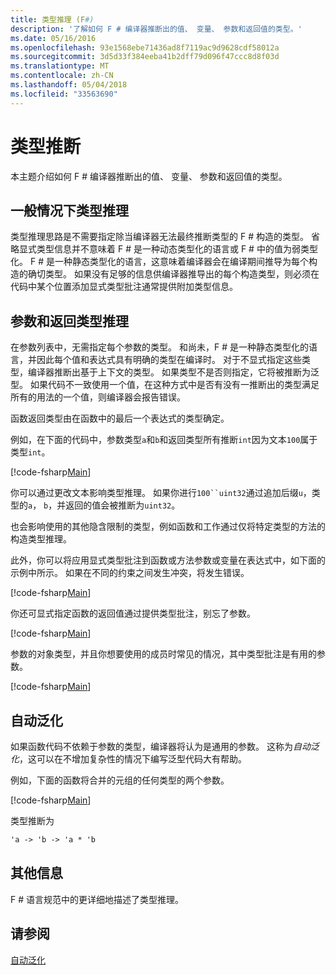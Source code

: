 ```yaml
---
title: 类型推理 (F#)
description: '了解如何 F # 编译器推断出的值、 变量、 参数和返回值的类型。'
ms.date: 05/16/2016
ms.openlocfilehash: 93e1568ebe71436ad8f7119ac9d9628cdf58012a
ms.sourcegitcommit: 3d5d33f384eeba41b2dff79d096f47ccc8d8f03d
ms.translationtype: MT
ms.contentlocale: zh-CN
ms.lasthandoff: 05/04/2018
ms.locfileid: "33563690"
---
```

# <a name="type-inference"></a>类型推断

本主题介绍如何 F # 编译器推断出的值、 变量、 参数和返回值的类型。

## <a name="type-inference-in-general"></a>一般情况下类型推理
类型推理思路是不需要指定除当编译器无法最终推断类型的 F # 构造的类型。 省略显式类型信息并不意味着 F # 是一种动态类型化的语言或 F # 中的值为弱类型化。 F # 是一种静态类型化的语言，这意味着编译器会在编译期间推导为每个构造的确切类型。 如果没有足够的信息供编译器推导出的每个构造类型，则必须在代码中某个位置添加显式类型批注通常提供附加类型信息。


## <a name="inference-of-parameter-and-return-types"></a>参数和返回类型推理
在参数列表中，无需指定每个参数的类型。 和尚未，F # 是一种静态类型化的语言，并因此每个值和表达式具有明确的类型在编译时。 对于不显式指定这些类型，编译器推断出基于上下文的类型。 如果类型不是否则指定，它将被推断为泛型。 如果代码不一致使用一个值，在这种方式中是否有没有一推断出的类型满足所有的用法的一个值，则编译器会报告错误。

函数返回类型由在函数中的最后一个表达式的类型确定。

例如，在下面的代码中，参数类型`a`和`b`和返回类型所有推断`int`因为文本`100`属于类型`int`。

[!code-fsharp[Main](../../../samples/snippets/fsharp/lang-ref-3/snippet301.fs)]

你可以通过更改文本影响类型推理。 如果你进行`100``uint32`通过追加后缀`u`，类型的`a`， `b`，并返回的值会被推断为`uint32`。

也会影响使用的其他隐含限制的类型，例如函数和工作通过仅将特定类型的方法的构造类型推理。

此外，你可以将应用显式类型批注到函数或方法参数或变量在表达式中，如下面的示例中所示。 如果在不同的约束之间发生冲突，将发生错误。

[!code-fsharp[Main](../../../samples/snippets/fsharp/lang-ref-3/snippet302.fs)]

你还可显式指定函数的返回值通过提供类型批注，别忘了参数。

[!code-fsharp[Main](../../../samples/snippets/fsharp/lang-ref-3/snippet303.fs)]

参数的对象类型，并且你想要使用的成员时常见的情况，其中类型批注是有用的参数。

[!code-fsharp[Main](../../../samples/snippets/fsharp/lang-ref-3/snippet304.fs)]
    
## <a name="automatic-generalization"></a>自动泛化
如果函数代码不依赖于参数的类型，编译器将认为是通用的参数。 这称为*自动泛化*，这可以在不增加复杂性的情况下编写泛型代码大有帮助。

例如，下面的函数将合并的元组的任何类型的两个参数。

[!code-fsharp[Main](../../../samples/snippets/fsharp/lang-ref-3/snippet305.fs)]

类型推断为

```fsharp
'a -> 'b -> 'a * 'b
```

## <a name="additional-information"></a>其他信息
F # 语言规范中的更详细地描述了类型推理。


## <a name="see-also"></a>请参阅
[自动泛化](generics/automatic-generalization.md)
